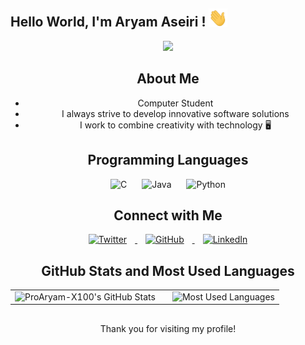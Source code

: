 <h2> Hello World, I'm Aryam Aseiri ! <img src="https://github.com/ABSphreak/ABSphreak/blob/master/gifs/Hi.gif" width="30px"></h2>

<div align="center" width="50">

<img src="https://ardas-it.com/uploads/images/blogs/giph.gif" width="300"/>

## About Me
- Computer Student 
- I always strive to develop innovative software solutions
- I work to combine creativity with technology 🖥

## Programming Languages

<p align="center">
    <img src="https://img.icons8.com/color/48/000000/c-programming.png" alt="C" style="margin: 0 10px;"/>
    <img src="https://img.icons8.com/color/48/000000/java-coffee-cup-logo.png" alt="Java" style="margin: 0 10px;"/>
    <img src="https://img.icons8.com/color/48/000000/python.png" alt="Python" style="margin: 0 10px;"/>
</p>

## Connect with Me

<div align="center">
    <a href="https://x.com/ill_Ar100?t=rUeGmYjwmyPhpX4SmqGNBA&s=09" target="blank">
        <img src="https://img.icons8.com/fluent/48/000000/twitter.png" alt="Twitter" style="margin: 0 13px;"/>
    </a>
    <a href="https://github.com/ProAryam-X100" target="blank">
        <img src="https://img.icons8.com/fluent/48/000000/github.png" alt="GitHub" style="margin: 0 13px;"/>
    </a>
    <a href="https://www.linkedin.com/in/aryam-aseiri-85561a2a9" target="blank">
        <img src="https://img.icons8.com/fluent/48/000000/linkedin.png" alt="LinkedIn" style="margin: 0 13px;"/>
    </a>
</div>

## GitHub Stats and Most Used Languages

<table>
  <tr>
    <td style="padding-right: 20px;">
      <img src="https://github-readme-stats.vercel.app/api?username=ProAryam-X100&show_icons=true&theme=dark" alt="ProAryam-X100's GitHub Stats" />
    </td>
    <td>
      <img src="https://github-readme-stats.vercel.app/api/top-langs/?username=ProAryam-X100&theme=dark" alt="Most Used Languages" />
    </td>
  </tr>
</table>





##
 Thank you for visiting my profile!

